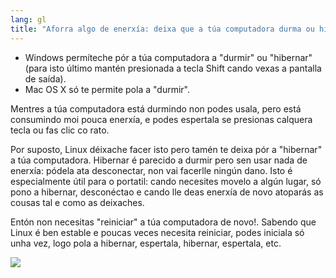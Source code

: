 ```yaml
---
lang: gl
title: "Aforra algo de enerxía: deixa que a túa computadora durma ou hiberne"
---
```


<ul>
<li>Windows permíteche pór a túa computadora a "durmir" ou "hibernar" (para isto último mantén presionada a tecla Shift cando vexas a pantalla de saída).</li>
<li>Mac OS X só te permite pola a "durmir".</li>
</ul>

Mentres a túa computadora está durmindo non podes usala, pero está consumindo moi pouca enerxía, e podes espertala se presionas calquera tecla ou fas clic co rato.

Por suposto, Linux déixache facer isto pero tamén te deixa pór a "hibernar" a túa computadora. Hibernar é parecido a durmir pero sen usar nada de enerxía: pódela ata desconectar, non vai facerlle ningún dano. Isto é especialmente útil para o portatil: cando necesites movelo a algún lugar, só pono a hibernar, desconéctao e cando lle deas enerxía de novo atoparás as cousas tal e como as deixaches.

Entón non necesitas "reiniciar" a túa computadora de novo!. Sabendo que Linux é ben estable e poucas veces necesita reiniciar, podes iniciala só unha vez, logo pola a hibernar, espertala, hibernar, espertala, etc.


<img src="Images/suspend_hibernate_thumb.png" />




